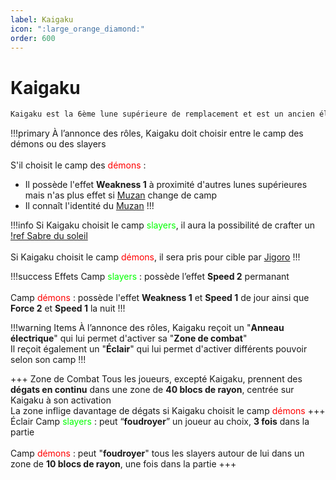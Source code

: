 ```yaml
---
label: Kaigaku
icon: ":large_orange_diamond:"
order: 600
---
```


# Kaigaku

```txt
Kaigaku est la 6ème lune supérieure de remplacement et est un ancien élève de Jigoro
```

!!!primary
À l’annonce des rôles, Kaigaku doit choisir entre le camp des démons ou des slayers <br>
<br>
S'il choisit le camp des <d style="color:red;">démons</d> : <br>
- Il possède l'effet **Weakness 1** à proximité d'autres lunes supérieures mais n'as plus effet si [Muzan](./muzan) change de camp <br>
- Il connaît l'identité du [Muzan](./muzan)
!!!

!!!info
Si Kaigaku choisit le camp <d style="color:lime;">slayers</d>, il aura la possibilité de crafter un [!ref Sabre du soleil](demonslayer-uhc/divers/sabre/) <br>
<br>
Si Kaigaku choisit le camp <d style="color:red;">démons</d>, il sera pris pour cible par [Jigoro](../slayer/jigoro)
!!!

!!!success Effets
Camp <d style="color:lime;">slayers</d> : possède l’effet **Speed 2** permanant <br>
<br>
Camp <d style="color:red;">démons</d> : possède l'effet **Weakness 1** et **Speed 1** de jour ainsi que **Force 2** et **Speed 1** la nuit
!!!

!!!warning Items
À l’annonce des rôles, Kaigaku reçoit un "**Anneau électrique**" qui lui permet d'activer sa "**Zone de combat**" <br>
Il reçoit également un "**Éclair**" qui lui permet d'activer différents pouvoir selon son camp
!!!

+++ Zone de Combat
Tous les joueurs, excepté Kaigaku, prennent des **dégats en continu** dans une zone de **40 blocs de rayon**, centrée sur Kaigaku à son activation <br>
La zone inflige davantage de dégats si Kaigaku choisit le camp <d style="color:red;">démons</d>
+++ Éclair
Camp <d style="color:lime;">slayers</d> : peut “**foudroyer**” un joueur au choix, **3 fois** dans la partie <br>
<br>
Camp <d style="color:red;">démons</d> : peut "**foudroyer**" tous les slayers autour de lui dans un zone de **10 blocs de rayon**, une fois dans la partie
+++
